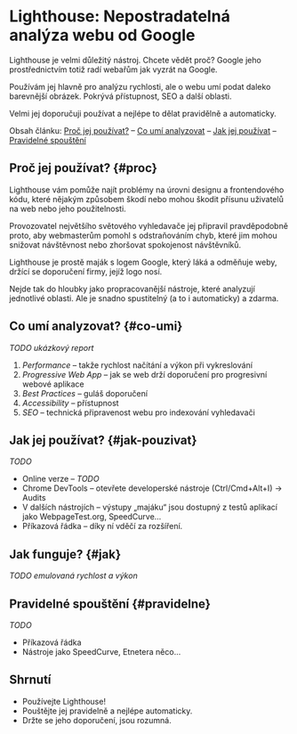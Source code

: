 # Lighthouse: Nepostradatelná analýza webu od Google 

Lighthouse je velmi důležitý nástroj. Chcete vědět proč? Google jeho prostřednictvím totiž radí webařům jak vyzrát na Google.

Používám jej hlavně pro analýzu rychlosti, ale o webu umí podat daleko barevnější obrázek. Pokrývá přístupnost, SEO a další oblasti. 

<!-- AdSnippet -->

Velmi jej doporučuji používat a nejlépe to dělat pravidělně a automaticky.

Obsah článku: [Proč jej používat?](#proc) – [Co umí analyzovat](#co-umi) – [Jak jej používat](#jak-pouzivat) – [Pravidelné spouštění](#pravidelne)

## Proč jej používat? {#proc}

Lighthouse vám pomůže najít problémy na úrovni designu a frontendového kódu, které nějakým způsobem škodí nebo mohou škodit přísunu uživatelů na web nebo jeho použitelnosti.

Provozovatel největšího světového vyhledavače jej připravil pravděpodobně proto, aby webmasterům pomohl s odstraňováním chyb, které jim mohou snižovat návštěvnost nebo zhoršovat spokojenost návštěvníků. 

Lighthouse je prostě maják s logem Google, který láká a odměňuje weby, držící se doporučení firmy, jejíž logo nosí.

<!-- AdSnippet -->

Nejde tak do hloubky jako propracovanější nástroje, které analyzují jednotlivé oblasti. Ale je snadno spustitelný (a to i automaticky) a zdarma. 


## Co umí analyzovat? {#co-umi}

*TODO ukázkový report*

1. *Performance* – takže rychlost načítání a výkon při vykreslování
2. *Progressive Web App* – jak se web drží doporučení pro progresivní webové aplikace
3. *Best Practices* – guláš doporučení
4. *Accessibility* – přístupnost
5. *SEO* – technická připravenost webu pro indexování vyhledavači

## Jak jej používat? {#jak-pouzivat}

*TODO*

- Online verze – *TODO*
- Chrome DevTools – otevřete developerské nástroje (Ctrl/Cmd+Alt+I) → Audits
- V dalších nástrojích – výstupy „majáku“ jsou dostupný z testů aplikací jako WebpageTest.org, SpeedCurve…
- Příkazová řádka – díky ní vděčí za rozšíření.

## Jak funguje? {#jak}

*TODO emulovaná rychlost a výkon*

## Pravidelné spouštění {#pravidelne}

*TODO*

- Příkazová řádka
- Nástroje jako SpeedCurve, Etnetera něco…

## Shrnutí

- Používejte Lighthouse! 
- Pouštějte jej pravidelně a nejlépe automaticky.
- Držte se jeho doporučení, jsou rozumná.

<!-- AdSnippet -->
